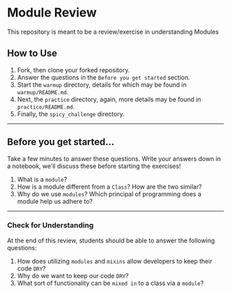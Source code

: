 # Module Review
This repository is meant to be a review/exercise in understanding Modules

## How to Use
1. Fork, then clone your forked repository.
2. Answer the questions in the `Before you get started` section.
2. Start the `warmup` directory, details for which may be found in `warmup/README.md`.
3. Next, the `practice` directory, again, more details may be found in `practice/README.md`.  
4. Finally, the `spicy_challenge` directory.

--------

## Before you get started...
Take a few minutes to answer these questions. Write your answers down in a notebook, we'll discuss these before starting the exercises!
1. What is a `module`?
2. How is a module different from a `Class`? How are the two similar?
3. Why do we use `modules`? Which principal of programming does a module help us adhere to?

---------

### Check for Understanding
At the end of this review, students should be able to answer the following questions:

1. How does utilizing `modules` and `mixins` allow developers to keep their code `DRY`?
2. Why do we want to keep our code `DRY`?
3. What sort of functionality can be `mixed in` to a class via a `module`?
